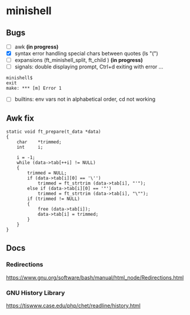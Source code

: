 # minishell

## Bugs
- [ ] awk **(in progress)**
- [x] syntax error handling special chars between quotes (ls "(")
- [ ] expansions (ft_minishell_split, ft_child ) **(in progress)**
- [ ] signals: double displaying prompt, Ctrl+d exiting with error ...
```
minishell$
exit
make: *** [m] Error 1
```
- [ ] builtins: env vars not in alphabetical order, cd not working

## Awk fix

```
static void	ft_prepare(t_data *data)
{
	char	*trimmed;
	int		i;

	i = -1;
	while (data->tab[++i] != NULL)
	{
		trimmed = NULL;
		if (data->tab[i][0] == '\'')
			trimmed = ft_strtrim (data->tab[i], "'");
		else if (data->tab[i][0] == '"')
			trimmed = ft_strtrim (data->tab[i], "\"");
		if (trimmed != NULL)
		{
			free (data->tab[i]);
			data->tab[i] = trimmed;
		}
	}
}
```

## Docs
### Redirections
https://www.gnu.org/software/bash/manual/html_node/Redirections.html

### GNU History Library
https://tiswww.case.edu/php/chet/readline/history.html
